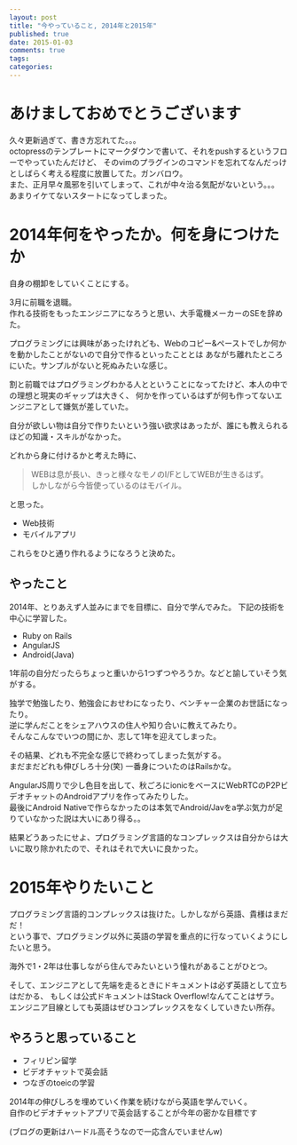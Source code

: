 ```yaml
---
layout: post
title: "今やっていること, 2014年と2015年"
published: true
date: 2015-01-03
comments: true
tags: 
categories: 
---
```


# あけましておめでとうございます

久々更新過ぎて、書き方忘れてた。。。  
octopressのテンプレートにマークダウンで書いて、それをpushするというフローでやっていたんだけど、
そのvimのプラグインのコマンドを忘れてなんだっけとしばらく考える程度に放置してた。ガンバロウ。  
また、正月早々風邪を引いてしまって、これが中々治る気配がないという。。。  
あまりイケてないスタートになってしまった。

<!-- more -->

# 2014年何をやったか。何を身につけたか

自身の棚卸をしていくことにする。

3月に前職を退職。  
作れる技術をもったエンジニアになろうと思い、大手電機メーカーのSEを辞めた。  

プログラミングには興味があったけれども、Webのコピー&ペーストでしか何かを動かしたことがないので自分で作るといったこととは
あながち離れたところにいた。サンプルがないと死ぬみたいな感じ。  

割と前職ではプログラミングわかる人とということになってたけど、本人の中での理想と現実のギャップは大きく、
何かを作っているはずが何も作ってないエンジニアとして嫌気が差していた。

自分が欲しい物は自分で作りたいという強い欲求はあったが、誰にも教えられるほどの知識・スキルがなかった。

どれから身に付けるかと考えた時に、  

> WEBは息が長い、きっと様々なモノのI/FとしてWEBが生きるはず。  
しかしながら今皆使っているのはモバイル。  

と思った。

* Web技術
* モバイルアプリ

これらをひと通り作れるようになろうと決めた。

## やったこと

2014年、とりあえず人並みにまでを目標に、自分で学んでみた。
下記の技術を中心に学習した。  

* Ruby on Rails
* AngularJS
* Android(Java)

1年前の自分だったらちょっと重いから1つずつやろうか。などと諭していそう気がする。

独学で勉強したり、勉強会におせわになったり、ベンチャー企業のお世話になったり。  
逆に学んだことをシェアハウスの住人や知り合いに教えてみたり。  
そんなこんなでいつの間にか、志して1年を迎えてしまった。  

その結果、どれも不完全な感じで終わってしまった気がする。  
まだまだどれも伸びしろ十分(笑)
一番身についたのはRailsかな。  

AngularJS周りで少し色目を出して、秋ごろにionicをベースにWebRTCのP2PビデオチャットのAndroidアプリを作ってみたりした。  
最後にAndroid Nativeで作らなかったのは本気でAndroid/Javをa学ぶ気力が足りていなかった説は大いにあり得る。。  

結果どうあったにせよ、プログラミング言語的なコンプレックスは自分からは大いに取り除かれたので、それはそれで大いに良かった。

# 2015年やりたいこと

プログラミング言語的コンプレックスは抜けた。しかしながら英語、貴様はまだだ！  
という事で、プログラミング以外に英語の学習を重点的に行なっていくようにしたいと思う。  

海外で1・2年は仕事しながら住んでみたいという憧れがあることがひとつ。

そして、エンジニアとして先端を走るときにドキュメントは必ず英語として立ちはだかる、
もしくは公式ドキュメントはStack Overflow!なんてことはザラ。  
エンジニア目線としても英語はぜひコンプレックスをなくしていきたい所存。

## やろうと思っていること

* フィリピン留学
* ビデオチャットで英会話
* つなぎのtoeicの学習

2014年の伸びしろを埋めていく作業を続けながら英語を学んでいく。  
自作のビデオチャットアプリで英会話することが今年の密かな目標です

(ブログの更新はハードル高そうなので一応含んでいませんw)


